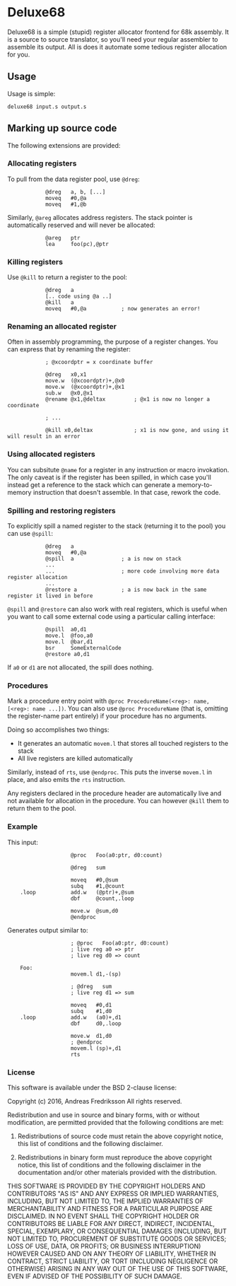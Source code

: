 # Deluxe68

Deluxe68 is a simple (stupid) register allocator frontend for 68k assembly. It
is a source to source translator, so you'll need your regular assembler to
assemble its output. All is does it automate some tedious register allocation
for you.

## Usage

Usage is simple:

    deluxe68 input.s output.s

## Marking up source code

The following extensions are provided:

### Allocating registers

To pull from the data register pool, use `@dreg`:

                @dreg   a, b, [...]
                moveq   #0,@a
                moveq   #1,@b

Similarly, `@areg` allocates address registers. The stack pointer is
automatically reserved and will never be allocated:

                @areg   ptr
                lea     foo(pc),@ptr

### Killing registers

Use `@kill` to return a register to the pool:

                @dreg   a
                [.. code using @a ..]
                @kill   a
                moveq   #0,@a           ; now generates an error!

### Renaming an allocated register

Often in assembly programming, the purpose of a register changes. You can
express that by renaming the register:

                ; @xcoordptr = x coordinate buffer

                @dreg	x0,x1
                move.w	(@xcoordptr)+,@x0
                move.w	(@xcoordptr)+,@x1
                sub.w	@x0,@x1
                @rename @x1,@deltax         ; @x1 is now no longer a coordinate 

                ; ...

                @kill x0,deltax             ; x1 is now gone, and using it will result in an error

### Using allocated registers

You can subsitute `@name` for a register in any instruction or macro
invokation. The only caveat is if the register has been spilled, in which case
you'll instead get a reference to the stack which can generate a
memory-to-memory instruction that doesn't assemble. In that case, rework the
code.

### Spilling and restoring registers

To explicitly spill a named register to the stack (returning it to the pool) you can use `@spill`:

                @dreg   a
                moveq   #0,@a
                @spill  a               ; a is now on stack
                ...
                ...                     ; more code involving more data register allocation
                ...
                @restore a              ; a is now back in the same register it lived in before

`@spill` and `@restore` can also work with real registers, which is useful when
you want to call some external code using a particular calling interface:

                @spill  a0,d1
                move.l  @foo,a0
                move.l  @bar,d1
                bsr     SomeExternalCode
                @restore a0,d1

If `a0` or `d1` are not allocated, the spill does nothing.

### Procedures

Mark a procedure entry point with `@proc ProcedureName(<reg>: name, [<reg>: name ...])`. You can
also use `@proc ProcedureName` (that is, omitting the register-name part
entirely) if your procedure has no arguments.

Doing so accomplishes two things:

- It generates an automatic `movem.l` that stores all touched registers to the stack
- All live registers are killed automatically

Similarly, instead of `rts`, use `@endproc`. This puts the inverse `movem.l` in
place, and also emits the `rts` instruction.

Any registers declared in the procedure header are automatically live and not
available for allocation in the procedure. You can however `@kill` them to
return them to the pool.

### Example

This input:

                        @proc   Foo(a0:ptr, d0:count)

                        @dreg   sum

                        moveq   #0,@sum
                        subq    #1,@count
        .loop           add.w   (@ptr)+,@sum
                        dbf     @count,.loop

                        move.w  @sum,d0
                        @endproc

Generates output similar to:

                        ; @proc   Foo(a0:ptr, d0:count)
                        ; live reg a0 => ptr
                        ; live reg d0 => count

        Foo:
                        movem.l d1,-(sp)

                        ; @dreg   sum
                        ; live reg d1 => sum

                        moveq   #0,d1
                        subq    #1,d0
        .loop           add.w   (a0)+,d1
                        dbf     d0,.loop

                        move.w  d1,d0
                        ; @endproc
                        movem.l (sp)+,d1
                        rts

### License

This software is available under the BSD 2-clause license:

Copyright (c) 2016, Andreas Fredriksson
All rights reserved.

Redistribution and use in source and binary forms, with or without
modification, are permitted provided that the following conditions are met:

1. Redistributions of source code must retain the above copyright notice, this
   list of conditions and the following disclaimer.

2. Redistributions in binary form must reproduce the above copyright notice,
   this list of conditions and the following disclaimer in the documentation
   and/or other materials provided with the distribution.

THIS SOFTWARE IS PROVIDED BY THE COPYRIGHT HOLDERS AND CONTRIBUTORS "AS IS" AND
ANY EXPRESS OR IMPLIED WARRANTIES, INCLUDING, BUT NOT LIMITED TO, THE IMPLIED
WARRANTIES OF MERCHANTABILITY AND FITNESS FOR A PARTICULAR PURPOSE ARE
DISCLAIMED. IN NO EVENT SHALL THE COPYRIGHT HOLDER OR CONTRIBUTORS BE LIABLE
FOR ANY DIRECT, INDIRECT, INCIDENTAL, SPECIAL, EXEMPLARY, OR CONSEQUENTIAL
DAMAGES (INCLUDING, BUT NOT LIMITED TO, PROCUREMENT OF SUBSTITUTE GOODS OR
SERVICES; LOSS OF USE, DATA, OR PROFITS; OR BUSINESS INTERRUPTION) HOWEVER
CAUSED AND ON ANY THEORY OF LIABILITY, WHETHER IN CONTRACT, STRICT LIABILITY,
OR TORT (INCLUDING NEGLIGENCE OR OTHERWISE) ARISING IN ANY WAY OUT OF THE USE
OF THIS SOFTWARE, EVEN IF ADVISED OF THE POSSIBILITY OF SUCH DAMAGE.

